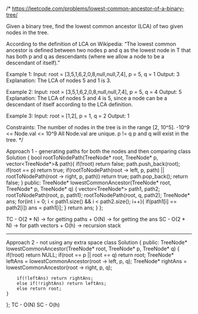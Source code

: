/*
https://leetcode.com/problems/lowest-common-ancestor-of-a-binary-tree/

Given a binary tree, find the lowest common ancestor (LCA) of two given nodes in the tree.

According to the definition of LCA on Wikipedia: “The lowest common ancestor is defined between two nodes p and q as the lowest node in T that has both p and q as descendants (where we allow a node to be a descendant of itself).”

Example 1:
Input: root = [3,5,1,6,2,0,8,null,null,7,4], p = 5, q = 1
Output: 3
Explanation: The LCA of nodes 5 and 1 is 3.

Example 2:
Input: root = [3,5,1,6,2,0,8,null,null,7,4], p = 5, q = 4
Output: 5
Explanation: The LCA of nodes 5 and 4 is 5, since a node can be a descendant of itself according to the LCA definition.

Example 3:
Input: root = [1,2], p = 1, q = 2
Output: 1
 
Constraints:
The number of nodes in the tree is in the range [2, 10^5].
-10^9 <= Node.val <= 10^9
All Node.val are unique.
p != q
p and q will exist in the tree.
*/

Approach 1 - generating paths for both the nodes and then comparing
class Solution {
    bool rootToNodePath(TreeNode* root, TreeNode* p, vector<TreeNode*>& path){
        if(!root) return false;
        path.push_back(root);
        if(root == p) return true;
        if(rootToNodePath(root -> left, p, path) || rootToNodePath(root -> right, p, path)) return true;
        path.pop_back();
        return false;
    }
public:
    TreeNode* lowestCommonAncestor(TreeNode* root, TreeNode* p, TreeNode* q) {
        vector<TreeNode*> path1, path2;
        rootToNodePath(root, p, path1);
        rootToNodePath(root, q, path2);
        TreeNode* ans;
        for(int i = 0; i < path1.size() && i < path2.size(); i++){
            if(path1[i] == path2[i]) ans = path1[i];
        }
        return ans;
    }
};

TC - O(2 * N) -> for getting paths + O(N) -> for getting the ans
SC - O(2 * N) -> for path vectors + O(h) -> recursion stack

--------------------------------------------------------------------------------------------------------------------------------------------

Approach 2 - not using any extra space
class Solution {
public:
    TreeNode* lowestCommonAncestor(TreeNode* root, TreeNode* p, TreeNode* q) {
        if(!root) return NULL;
        if(root == p || root == q) return root;
        TreeNode* leftAns = lowestCommonAncestor(root -> left, p, q);
        TreeNode* rightAns = lowestCommonAncestor(root -> right, p, q);

        if(!leftAns) return rightAns;
        else if(!rightAns) return leftAns;
        else return root;
    }
};
TC - O(N)
SC - O(h)